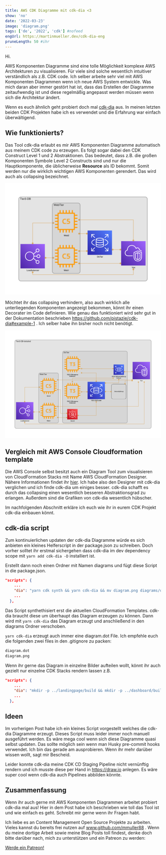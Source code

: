 ```yaml
---
title: AWS CDK Diagramme mit cdk-dia <3
show: 'no'
date: '2022-03-23'
image: 'diagram.png'
tags: ['de', '2022', 'cdk'] #nofeed
engUrl: https://martinmueller.dev/cdk-dia-eng
pruneLength: 50 #ihr
---
```


Hi.

AWS Komponenten Diagramme sind eine tolle Möglichkeit komplexe AWS Architekturen zu visualisieren. Für viele sind solche wesentlich intuitiver verständlich als z.B. CDK code. Ich selber arbeite sehr viel mit AWS Komponenten Diagrammen wenn ich neue AWS System entwickle. Was mich daran aber immer gestört hat ist, dass das Erstellen der Diagramme zeitaufwendig ist und diese regelmäßig angepasst werden müssen wenn sich die Architektur ändert.

Wenn es euch ähnlich geht probiert doch mal [cdk-dia](https://github.com/pistazie/cdk-dia) aus. In meinen letzten beiden CDK Projekten habe ich es verwendet und die Erfahrung war einfach überwältigend.

## Wie funktionierts?

Das Tool cdk-dia erlaubt es mir AWS Komponenten Diagramme automatisch aus meinem CDK code zu erzeugen. Es folgt sogar dabei den CDK Construct Level 1 und 2 Abstraktionen. Das bedeutet, dass z.B. die großen Komponenten Symbole Level 2 Constructs sind und nur die Hauptkomponente, die üblicherweise **Resource** als ID bekommt. Somit werden nur die wirklich wichtigen AWS Komponenten gerendert. Das wird auch als collapsing bezeichnet.

![collapsed](https://raw.githubusercontent.com/mmuller88/mmblog/master/content/cdk-dia/decorator_example_collapsed.png)

Möchtet ihr das collapsing verhindern, also auch wirklich alle unterliegenden Komponenten angezeigt bekommen, könnt ihr einen Decorater im Code definieren. Wie genau das funktioniert wird sehr gut in der Dokumentation beschrieben https://github.com/pistazie/cdk-dia#example-1 . Ich selber habe ihn bisher noch nicht benötigt.

![non-collapsed](https://raw.githubusercontent.com/mmuller88/mmblog/master/content/cdk-dia/decorator_example_non-collapsed.png)

## Vergleich mit AWS Console Cloudformation template

Die AWS Console selbst besitzt auch ein Diagram Tool zum visualisieren von CloudFormation Stacks mit Name AWS CloudFormation Designer. Nähere Informationen findet ihr [hier](https://docs.aws.amazon.com/AWSCloudFormation/latest/UserGuide/working-with-templates-cfn-designer.html). Ich habe also den Designer mit cdk-dia verglichen und ich finde cdk-dia um einiges besser. cdk-dia schafft es durch das collapsing einen wesentlich besseren Abstraktionsgrad zu erlangen. Außerdem sind die Grafiken von cdk-dia wesentlich hübscher.

Im nachfolgenden Abschnitt erkläre ich euch wie ihr in eurem CDK Projekt cdk-dia einbauen könnt.

## cdk-dia script

Zum kontinuierlichen updaten der cdk-dia Diagramme würde es sich anbieten ein kleines Helferscript in der package.json zu schreiben. Doch vorher solltet ihr erstmal sichergehen dass cdk-dia im dev dependency scope mit `yarn add cdk-dia -D` installiert ist.

Erstellt dann noch einen Ordner mit Namen diagrams und fügt diese Script in die package.json.

```json
"scripts": {
    ...
    "dia": "yarn cdk synth && yarn cdk-dia && mv diagram.png diagrams/dashboard.png",
    ...
  },
```

Das Script synthethisiert erst die aktuellen CloudFormation Templates. cdk-dia braucht diese um überhaupt das Diagram erzeugen zu können. Dann wird mit `yarn cdk-dia` das Diagram erzeugt und anschließend in den diagrams Ordner verschoben.

`yarn cdk-dia` erzeugt auch immer eine diagram.dot File. Ich empfehle euch die folgenden zwei files in den .gitignore zu packen:

```txt
diagram.dot
diagram.png
```

Wenn ihr gerne das Diagram in einzelne Bilder aufteilen wollt, könnt ihr auch gezielt nur einzelne CDK Stacks rendern lassen z.B.

```json
"scripts": {
    ...
    "dia": "mkdir -p ../landingpage/build && mkdir -p ../dashboard/build && yarn cdk synth && yarn cdk-dia --stacks DashboardAppStack DashboardBackendStack && mv diagram.png diagrams/dashboard.png && yarn cdk-dia --stacks LandingPageStack && mv diagram.png diagrams/landingpage.png",
    ...
  },
```

## Ideen

Im vorherigen Post habe ich ein kleines Script vorgestellt welches die cdk-dia Diagramme erzeugt. Dieses Script muss leider immer noch manuell ausgeführt werden. Es wäre mega cool wenn sich diese Diagramme quasi selbst updaten. Das sollte möglich sein wenn man Husky pre-commit hooks verwendet. Ich bin das gerade am ausprobieren. Wenn ihr mehr darüber wissen wollt, sagt mir Bescheid.

Leider konnte cdk-dia meine CDK CD Staging Pipeline nicht vernünftig rendern und ich musste diese per Hand in <https://draw.io> anlegen. Es wäre super cool wenn cdk-dia auch Pipelines abbilden könnte.

## Zusammenfassung

Wenn ihr auch gerne mit AWS Komponenten Diagrammen arbeitet probiert cdk-dia mal aus! Hier in dem Post habe ich beschrieben wie toll das Tool ist und wie einfach es geht. Schreibt mir gerne wenn ihr Fragen habt.

Ich liebe es an Content Management Open Source Projekte zu arbeiten. Vieles kannst du bereits frei nutzen auf www.github.com/mmuller88 . Wenn du meine dortige Arbeit sowie meine Blog Posts toll findest, denke doch bitte darüber nach, mich zu unterstützen und ein Patreon zu werden:

<a href="https://www.patreon.com/bePatron?u=29010217" data-patreon-widget-type="become-patron-button">Werde ein Patreon!</a><script async src="https://c6.patreon.com/becomePatronButton.bundle.js"></script>
